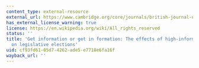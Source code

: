 ```yaml
---
content_type: external-resource
external_url: https://www.cambridge.org/core/journals/british-journal-of-political-science/article/get-information-or-get-in-formation-the-effects-of-highinformation-environments-on-legislative-elections/EFC05501D675698A5948D2964E97602B
has_external_license_warning: true
license: https://en.wikipedia.org/wiki/All_rights_reserved
status: ''
title: 'Get information or get in formation: The effects of high-information environments
  on legislative elections'
uid: cf93fd61-05d7-4262-ade5-e7718e6fa16f
wayback_url: ''
---
```


